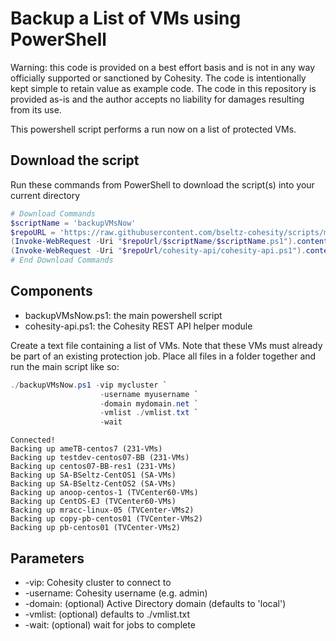 # Backup a List of VMs using PowerShell

Warning: this code is provided on a best effort basis and is not in any way officially supported or sanctioned by Cohesity. The code is intentionally kept simple to retain value as example code. The code in this repository is provided as-is and the author accepts no liability for damages resulting from its use.

This powershell script performs a run now on a list of protected VMs.

## Download the script

Run these commands from PowerShell to download the script(s) into your current directory

```powershell
# Download Commands
$scriptName = 'backupVMsNow'
$repoURL = 'https://raw.githubusercontent.com/bseltz-cohesity/scripts/master/powershell'
(Invoke-WebRequest -Uri "$repoUrl/$scriptName/$scriptName.ps1").content | Out-File "$scriptName.ps1"; (Get-Content "$scriptName.ps1") | Set-Content "$scriptName.ps1"
(Invoke-WebRequest -Uri "$repoUrl/cohesity-api/cohesity-api.ps1").content | Out-File cohesity-api.ps1; (Get-Content cohesity-api.ps1) | Set-Content cohesity-api.ps1
# End Download Commands
```

## Components

* backupVMsNow.ps1: the main powershell script
* cohesity-api.ps1: the Cohesity REST API helper module

Create a text file containing a list of VMs. Note that these VMs must already be part of an existing protection job. Place all files in a folder together and run the main script like so:

```powershell
./backupVMsNow.ps1 -vip mycluster `
                    -username myusername `
                    -domain mydomain.net `
                    -vmlist ./vmlist.txt `
                    -wait
```

```text
Connected!
Backing up ameTB-centos7 (231-VMs)
Backing up testdev-centos07-BB (231-VMs)
Backing up centos07-BB-res1 (231-VMs)
Backing up SA-BSeltz-CentOS1 (SA-VMs)
Backing up SA-BSeltz-CentOS2 (SA-VMs)
Backing up anoop-centos-1 (TVCenter60-VMs)
Backing up CentOS-EJ (TVCenter60-VMs)
Backing up mracc-linux-05 (TVCenter-VMs2)
Backing up copy-pb-centos01 (TVCenter-VMs2)
Backing up pb-centos01 (TVCenter-VMs2)
```

## Parameters

* -vip: Cohesity cluster to connect to
* -username: Cohesity username (e.g. admin)
* -domain: (optional) Active Directory domain (defaults to 'local')
* -vmlist: (optional) defaults to ./vmlist.txt
* -wait: (optional) wait for jobs to complete
